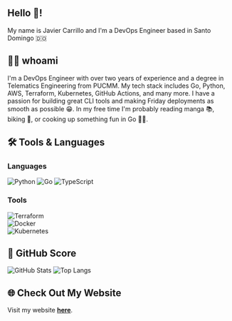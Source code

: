 ## Hello 👋!

My name is Javier Carrillo and I'm a DevOps Engineer based in Santo Domingo 🇩🇴

## 🙋‍♂️ whoami

I'm a DevOps Engineer with over two years of experience and a degree in Telematics Engineering from PUCMM. My tech stack includes Go, Python, AWS, Terraform, Kubernetes, GitHub Actions, and many more. I have a passion for building great CLI tools and making Friday deployments as smooth as possible 😁. In my free time I'm probably reading manga 📚, biking 🚴, or cooking up something fun in Go 👨‍🍳.

## 🛠️ Tools & Languages  
### Languages  
![Python](https://img.shields.io/badge/Python-3776AB?logo=python&logoColor=white&style=for-the-badge)  ![Go](https://img.shields.io/badge/Go-00ADD8?logo=go&logoColor=white&style=for-the-badge)   ![TypeScript](https://img.shields.io/badge/TypeScript-007ACC?logo=typescript&logoColor=white&style=for-the-badge)  

### Tools  
![Terraform](https://img.shields.io/badge/Terraform-7B42BC?logo=terraform&logoColor=white&style=for-the-badge)  
![Docker](https://img.shields.io/badge/Docker-2496ED?logo=docker&logoColor=white&style=for-the-badge)  
![Kubernetes](https://img.shields.io/badge/Kubernetes-326CE5?logo=kubernetes&logoColor=white&style=for-the-badge)  

## 🌟 GitHub Score  
![GitHub Stats](https://github-readme-stats.vercel.app/api?username=javiercm1410&show_icons=true&theme=radical)  ![Top Langs](https://github-readme-stats.vercel.app/api/top-langs/?username=javiercm1410&layout=compact&theme=radical)  

## 🌐 Check Out My Website  
Visit my website [**here**](https://javiercarrillo.dev).  

